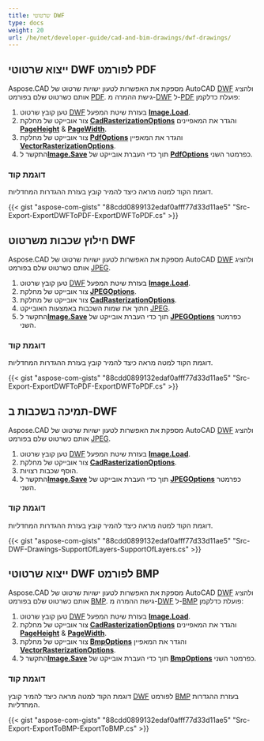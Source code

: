 ```yaml
---
title: שרטוטי DWF
type: docs
weight: 20
url: /he/net/developer-guide/cad-and-bim-drawings/dwf-drawings/
---
```


## **ייצוא שרטוטי DWF לפורמט PDF**

Aspose.CAD מספקת את האפשרות לטעון ישויות שרטוט של AutoCAD [DWF](https://docs.fileformat.com/cad/dwf/) ולהציג אותם כשרטוט שלם בפורמט [PDF](https://docs.fileformat.com/pdf/). גישת ההמרה מ-[DWF](https://docs.fileformat.com/cad/dwf/) ל-[PDF](https://docs.fileformat.com/pdf/) פועלת כדלקמן:

1. טען קובץ שרטוט [DWF](https://docs.fileformat.com/cad/dwf/) בעזרת שיטת המפעל [**Image.Load**](https://reference.aspose.com/cad/net/aspose.cad.image/load/methods/2).
1. צור אובייקט של מחלקת [**CadRasterizationOptions**](https://reference.aspose.com/cad/net/aspose.cad.imageoptions/cadrasterizationoptions) והגדר את המאפיינים [**PageHeight**](https://reference.aspose.com/cad/net/aspose.cad.imageoptions/vectorrasterizationoptions/properties/pageheight) & [**PageWidth**](https://reference.aspose.com/cad/net/aspose.cad.imageoptions/vectorrasterizationoptions/properties/pagewidth).
1. צור אובייקט של מחלקת [**PdfOptions**](https://reference.aspose.com/cad/net/aspose.cad.imageoptions/pdfoptions) והגדר את המאפיין [**VectorRasterizationOptions**](https://reference.aspose.com/cad/net/aspose.cad.imageoptions/vectorrasterizationoptions).
1. התקשר ל[**Image.Save**](https://reference.aspose.com/cad/net/aspose.cad/image/methods/save/index) תוך כדי העברת אובייקט של [**PdfOptions**](https://reference.aspose.com/cad/net/aspose.cad.imageoptions/pdfoptions) כפרמטר השני.

### דוגמת קוד

דוגמת הקוד למטה מראה כיצד להמיר קובץ בעזרת ההגדרות המחדליות.

{{< gist "aspose-com-gists" "88cdd0899132edaf0afff77d33d11ae5" "Src-Export-ExportDWFToPDF-ExportDWFToPDF.cs" >}}

## **חילוץ שכבות משרטוט DWF**

Aspose.CAD מספקת את האפשרות לטעון ישויות שרטוט של AutoCAD [DWF](https://docs.fileformat.com/cad/dwf/) ולהציג אותם כשרטוט שלם בפורמט [JPEG](https://docs.fileformat.com/image/jpeg/).

1. טען קובץ שרטוט [DWF](https://docs.fileformat.com/cad/dwf/) בעזרת שיטת המפעל [**Image.Load**](https://reference.aspose.com/cad/net/aspose.cad.image/load/methods/2).
1. צור אובייקט של מחלקת [**JPEGOptions**](https://reference.aspose.com/cad/net/aspose.cad.imageoptions/jpegoptions).
1. צור אובייקט של מחלקת [**CadRasterizationOptions**](https://reference.aspose.com/cad/net/aspose.cad.imageoptions/cadrasterizationoptions).
1. חתוך את שמות השכבות באמצעות האובייקט [JPEG](https://docs.fileformat.com/image/jpeg/).
1. התקשר ל[**Image.Save**](https://reference.aspose.com/cad/net/aspose.cad/image/methods/save/index) תוך כדי העברת אובייקט של [**JPEGOptions**](https://reference.aspose.com/cad/net/aspose.cad.imageoptions/jpegoptions) כפרמטר השני.

### דוגמת קוד

דוגמת הקוד למטה מראה כיצד להמיר קובץ בעזרת ההגדרות המחדליות.

{{< gist "aspose-com-gists" "88cdd0899132edaf0afff77d33d11ae5" "Src-Export-ExportDWFToPDF-ExportDWFToPDF.cs" >}}

## **תמיכה בשכבות ב-DWF**

Aspose.CAD מספקת את האפשרות לטעון ישויות שרטוט של AutoCAD [DWF](https://docs.fileformat.com/cad/dwf/) ולהציג אותם כשרטוט שלם בפורמט [JPEG](https://docs.fileformat.com/image/jpeg/).

1. טען קובץ שרטוט [DWF](https://docs.fileformat.com/cad/dwf/) בעזרת שיטת המפעל [**Image.Load**](https://reference.aspose.com/cad/net/aspose.cad.image/load/methods/2).
1. צור אובייקט של מחלקת [**CadRasterizationOptions**](https://reference.aspose.com/cad/net/aspose.cad.imageoptions/cadrasterizationoptions).
1. הוסף שכבות רצויות.
1. התקשר ל[**Image.Save**](https://reference.aspose.com/cad/net/aspose.cad/image/methods/save/index) תוך כדי העברת אובייקט של [**JPEGOptions**](https://reference.aspose.com/cad/net/aspose.cad.imageoptions/jpegoptions) כפרמטר השני.

### דוגמת קוד

דוגמת הקוד למטה מראה כיצד להמיר קובץ בעזרת ההגדרות המחדליות.

{{< gist "aspose-com-gists" "88cdd0899132edaf0afff77d33d11ae5" "Src-DWF-Drawings-SupportOfLayers-SupportOfLayers.cs" >}}

## **ייצוא שרטוטי DWF לפורמט BMP**

Aspose.CAD מספקת את האפשרות לטעון ישויות שרטוט של AutoCAD [DWF](https://docs.fileformat.com/cad/dwf/) ולהציג אותם כשרטוט שלם בפורמט [BMP](https://docs.fileformat.com/image/bmp/). גישת ההמרה מ-[DWF](https://docs.fileformat.com/cad/dwf/) ל-[BMP](https://docs.fileformat.com/image/bmp/) פועלת כדלקמן:

1. טען קובץ שרטוט [DWF](https://docs.fileformat.com/cad/dwf/) בעזרת שיטת המפעל [**Image.Load**](https://reference.aspose.com/cad/net/aspose.cad.image/load/methods/2).
1. צור אובייקט של מחלקת [**CadRasterizationOptions**](https://reference.aspose.com/cad/net/aspose.cad.imageoptions/cadrasterizationoptions) והגדר את המאפיינים [**PageHeight**](https://reference.aspose.com/cad/net/aspose.cad.imageoptions/vectorrasterizationoptions/properties/pageheight) & [**PageWidth**](https://reference.aspose.com/cad/net/aspose.cad.imageoptions/vectorrasterizationoptions/properties/pagewidth).
1. צור אובייקט של מחלקת [**BmpOptions**](https://reference.aspose.com/cad/net/aspose.cad.imageoptions/bmpoptions) והגדר את המאפיין [**VectorRasterizationOptions**](https://reference.aspose.com/cad/net/aspose.cad.imageoptions/vectorrasterizationoptions).
1. התקשר ל[**Image.Save**](https://reference.aspose.com/cad/net/aspose.cad/image/methods/save/index) תוך כדי העברת אובייקט של [**BmpOptions**](https://reference.aspose.com/cad/net/aspose.cad.imageoptions/bmpoptions) כפרמטר השני.

### דוגמת קוד

דוגמת הקוד למטה מראה כיצד להמיר קובץ [DWF](https://docs.fileformat.com/cad/dwf/) לפורמט [BMP](https://docs.fileformat.com/image/bmp/) בעזרת ההגדרות המחדליות.

{{< gist "aspose-com-gists" "88cdd0899132edaf0afff77d33d11ae5" "Src-Export-ExportToBMP-ExportToBMP.cs" >}}
